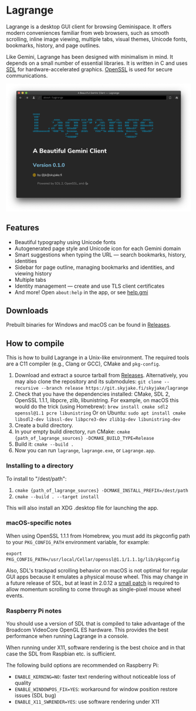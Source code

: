# Lagrange

Lagrange is a desktop GUI client for browsing Geminispace. It offers modern conveniences familiar from web browsers, such as smooth scrolling, inline image viewing, multiple tabs, visual themes, Unicode fonts, bookmarks, history, and page outlines.

Like Gemini, Lagrange has been designed with minimalism in mind. It depends on a small number of essential libraries. It is written in C and uses [SDL](https://libsdl.org/) for hardware-accelerated graphics. [OpenSSL](https://openssl.org/) is used for secure communications.

![Lagrange window open on URL "about:lagrange"](lagrange_about.png)

## Features

* Beautiful typography using Unicode fonts
* Autogenerated page style and Unicode icon for each Gemini domain
* Smart suggestions when typing the URL — search bookmarks, history, identities
* Sidebar for page outline, managing bookmarks and identities, and viewing history
* Multiple tabs
* Identity management — create and use TLS client certificates
* And more! Open `about:help` in the app, or see [help.gmi](https://git.skyjake.fi/skyjake/lagrange/raw/branch/release/res/about/help.gmi)

## Downloads

Prebuilt binaries for Windows and macOS can be found in [Releases][rel].

## How to compile

This is how to build Lagrange in a Unix-like environment. The required tools are a C11 compiler (e.g., Clang or GCC), CMake and `pkg-config`.

1. Download and extract a source tarball from [Releases][rel]. Alternatively, you may also clone the repository and its submodules: `git clone --recursive --branch release https://git.skyjake.fi/skyjake/lagrange`
2. Check that you have the dependencies installed: CMake, SDL 2, OpenSSL 1.1.1, libpcre, zlib, libunistring. For example, on macOS this would do the trick (using Homebrew): ```brew install cmake sdl2 openssl@1.1 pcre libunistring``` Or on Ubuntu: ```sudo apt install cmake libsdl2-dev libssl-dev libpcre3-dev zlib1g-dev libunistring-dev```
3. Create a build directory.
4. In your empty build directory, run CMake: ```cmake {path_of_lagrange_sources} -DCMAKE_BUILD_TYPE=Release```
5. Build it: ```cmake --build .```
6. Now you can run `lagrange`, `lagrange.exe`, or `Lagrange.app`.

### Installing to a directory

To install to "/dest/path":

1. `cmake {path_of_lagrange_sources} -DCMAKE_INSTALL_PREFIX=/dest/path`
2. `cmake --build . --target install`

This will also install an XDG .desktop file for launching the app.

### macOS-specific notes

When using OpenSSL 1.1.1 from Homebrew, you must add its pkgconfig path to your `PKG_CONFIG_PATH` environment variable, for example:

    export PKG_CONFIG_PATH=/usr/local/Cellar/openssl@1.1/1.1.1g/lib/pkgconfig

Also, SDL's trackpad scrolling behavior on macOS is not optimal for regular GUI apps because it emulates a physical mouse wheel. This may change in a future release of SDL, but at least in 2.0.12 a [small patch](https://git.skyjake.fi/skyjake/lagrange/raw/branch/dev/sdl2-macos-mouse-scrolling-patch.diff) is required to allow momentum scrolling to come through as single-pixel mouse wheel events.

### Raspberry Pi notes

You should use a version of SDL that is compiled to take advantage of the Broadcom VideoCore OpenGL ES hardware. This provides the best performance when running Lagrange in a console.

When running under X11, software rendering is the best choice and in that case the SDL from Raspbian etc. is sufficient.

The following build options are recommended on Raspberry Pi:
* `ENABLE_KERNING=NO`: faster text rendering without noticeable loss of quality
* `ENABLE_WINDOWPOS_FIX=YES`: workaround for window position restore issues (SDL bug)
* `ENABLE_X11_SWRENDER=YES`: use software rendering under X11

[rel]: https://git.skyjake.fi/skyjake/lagrange/releases
[tf]:  https://git.skyjake.fi/skyjake/the_Foundation
